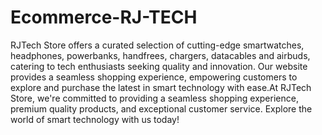 # Ecommerce-RJ-TECH
RJTech Store offers a curated selection of cutting-edge smartwatches, headphones, powerbanks, handfrees, chargers, datacables and airbuds, catering to tech enthusiasts seeking quality and innovation. Our website provides a seamless shopping experience, empowering customers to explore and purchase the latest in smart technology with ease.At RJTech Store, we're committed to providing a seamless shopping experience, premium quality products, and exceptional customer service. Explore the world of smart technology with us today!
